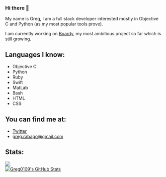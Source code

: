 ### Hi there 👋

My name is Greg, I am a full stack developer interested mostly in Objective C and Python (as my most popular tools prove).

I am currently working on [Boardy](https://github.com/greg0109/BoardyServer), my most ambitious project so far which is still growing.

## Languages I know:
- Objective C
- Python
- Ruby
- Swift
- MatLab
- Bash
- HTML
- CSS

## You can find me at:
- [Twitter](https://twitter.com/greg_0109)
- greg.rabago@gmail.com

<!--
**Greg0109/Greg0109** is a ✨ _special_ ✨ repository because its `README.md` (this file) appears on your GitHub profile.

Here are some ideas to get you started:

- 🔭 I’m currently working on ...
- 🌱 I’m currently learning ...
- 👯 I’m looking to collaborate on ...
- 🤔 I’m looking for help with ...
- 💬 Ask me about ...
- 📫 How to reach me: ...
- 😄 Pronouns: ...
- ⚡ Fun fact: ...
-->

## Stats:
<a href="#stats" align="center">
  <img align="center" src="https://github-readme-stats.vercel.app/api/top-langs/?username=greg0109&hide=Makefile&theme=react">
</a>
<br>
<a href="#stats" align="center">
  <img align="center" src="https://github-readme-stats.vercel.app/api?username=greg0109&show_icons=true&line_height=33.5&count_private=true&theme=react" alt="Greg0109's GitHub Stats">
</a>
